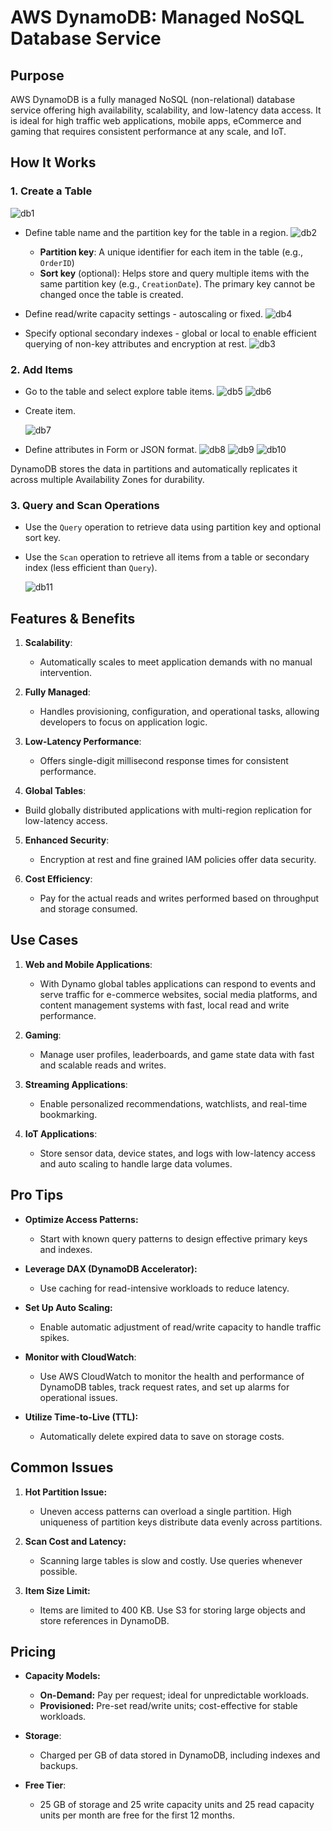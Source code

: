 # AWS DynamoDB: Managed NoSQL Database Service  



## **Purpose**  

AWS DynamoDB is a fully managed NoSQL (non-relational) database service offering high availability, scalability, and low-latency data access. It is ideal for high traffic web applications, mobile apps, eCommerce and gaming that requires consistent performance at any scale, and IoT.



## **How It Works**  

### **1. Create a Table** 
![db1](Assets/db1.png)   
   
   - Define table name and the partition key for the table in a region.
   ![db2](Assets/db2.png) 
     - **Partition key**: A unique identifier for each item in the table (e.g., `OrderID`) 
     - **Sort key** (optional): Helps store and query multiple items with the same partition key (e.g., `CreationDate`). The primary key cannot be changed once the table is created.
  
  - Define read/write capacity settings - autoscaling or fixed.
    ![db4](Assets/db4.png) 
   
   - Specify optional secondary indexes - global or local to enable efficient querying of non-key attributes and encryption at rest.
    ![db3](Assets/db3.png) 

### **2. Add Items**
   - Go to the table and select explore table items.
   ![db5](Assets/db5.png) 
   ![db6](Assets/db6.png)   
   - Create item.

     ![db7](Assets/db7.png) 

   - Define attributes in Form or JSON format.
   ![db8](Assets/db8.png) 
   ![db9](Assets/db9.png) 
   ![db10](Assets/db10.png) 
   
DynamoDB stores the data in partitions and automatically replicates it across multiple Availability Zones for durability.  


### **3. Query and Scan Operations**
   - Use the `Query` operation to retrieve data using partition key and optional sort key.  
   - Use the `Scan` operation to retrieve all items from a table or secondary index (less efficient than `Query`).

      ![db11](Assets/db11.png)  



## **Features & Benefits**  

1. **Scalability**:  
   - Automatically scales to meet application demands with no manual intervention.

2. **Fully Managed**:  
   - Handles provisioning, configuration, and operational tasks, allowing developers to focus on application logic.

3. **Low-Latency Performance**:  
   - Offers single-digit millisecond response times for consistent performance.

4. **Global Tables**:  
  - Build globally distributed applications with multi-region replication for low-latency access.

5. **Enhanced Security**:  
   - Encryption at rest and fine grained IAM policies offer data security.  

6. **Cost Efficiency**:  
   - Pay for the actual reads and writes performed based on throughput and storage consumed.  



## **Use Cases**  

1. **Web and Mobile Applications**:  
   - With Dynamo global tables applications can respond to events and serve traffic for e-commerce websites, social media platforms, and content management systems with fast, local read and write performance.  

2. **Gaming**:  
   - Manage user profiles, leaderboards, and game state data with fast and scalable reads and writes.

3. **Streaming Applications**:  
   - Enable personalized recommendations, watchlists, and real-time bookmarking.

4. **IoT Applications**:  
   - Store sensor data, device states, and logs with low-latency access and auto scaling to handle large data volumes.  



## **Pro Tips**  

- **Optimize Access Patterns:**  
   - Start with known query patterns to design effective primary keys and indexes.

- **Leverage DAX (DynamoDB Accelerator):**  
   - Use caching for read-intensive workloads to reduce latency.

- **Set Up Auto Scaling:**  
   - Enable automatic adjustment of read/write capacity to handle traffic spikes.

- **Monitor with CloudWatch**:  
   - Use AWS CloudWatch to monitor the health and performance of DynamoDB tables, track request rates, and set up alarms for operational issues.  

- **Utilize Time-to-Live (TTL):**  
   - Automatically delete expired data to save on storage costs.



## **Common Issues**  

1. **Hot Partition Issue:**  
   - Uneven access patterns can overload a single partition. High uniqueness of partition keys distribute data evenly across partitions.

2. **Scan Cost and Latency:**  
   - Scanning large tables is slow and costly. Use queries whenever possible.

3. **Item Size Limit:**  
   - Items are limited to 400 KB. Use S3 for storing large objects and store references in DynamoDB.


## **Pricing**  

- **Capacity Models:**  
   - **On-Demand:** Pay per request; ideal for unpredictable workloads.  
   - **Provisioned:** Pre-set read/write units; cost-effective for stable workloads.

- **Storage**:  
   - Charged per GB of data stored in DynamoDB, including indexes and backups.  

- **Free Tier**:  
   - 25 GB of storage and 25 write capacity units and 25 read capacity units per month are free for the first 12 months.  


